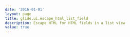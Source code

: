 ```yaml
---
date: '2016-01-01'
layout: page
title: glide.ui.escape_html_list_field
description: Escape HTML for HTML fields in a list view
value: true 
---
```

